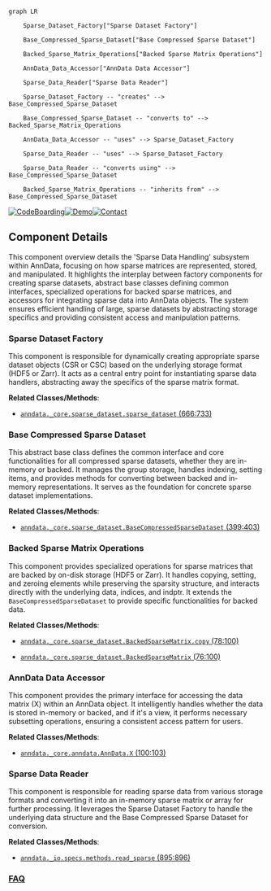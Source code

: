 ```mermaid

graph LR

    Sparse_Dataset_Factory["Sparse Dataset Factory"]

    Base_Compressed_Sparse_Dataset["Base Compressed Sparse Dataset"]

    Backed_Sparse_Matrix_Operations["Backed Sparse Matrix Operations"]

    AnnData_Data_Accessor["AnnData Data Accessor"]

    Sparse_Data_Reader["Sparse Data Reader"]

    Sparse_Dataset_Factory -- "creates" --> Base_Compressed_Sparse_Dataset

    Base_Compressed_Sparse_Dataset -- "converts to" --> Backed_Sparse_Matrix_Operations

    AnnData_Data_Accessor -- "uses" --> Sparse_Dataset_Factory

    Sparse_Data_Reader -- "uses" --> Sparse_Dataset_Factory

    Sparse_Data_Reader -- "converts using" --> Base_Compressed_Sparse_Dataset

    Backed_Sparse_Matrix_Operations -- "inherits from" --> Base_Compressed_Sparse_Dataset

```

[![CodeBoarding](https://img.shields.io/badge/Generated%20by-CodeBoarding-9cf?style=flat-square)](https://github.com/CodeBoarding/GeneratedOnBoardings)[![Demo](https://img.shields.io/badge/Try%20our-Demo-blue?style=flat-square)](https://www.codeboarding.org/demo)[![Contact](https://img.shields.io/badge/Contact%20us%20-%20contact@codeboarding.org-lightgrey?style=flat-square)](mailto:contact@codeboarding.org)



## Component Details



This component overview details the 'Sparse Data Handling' subsystem within AnnData, focusing on how sparse matrices are represented, stored, and manipulated. It highlights the interplay between factory components for creating sparse datasets, abstract base classes defining common interfaces, specialized operations for backed sparse matrices, and accessors for integrating sparse data into AnnData objects. The system ensures efficient handling of large, sparse datasets by abstracting storage specifics and providing consistent access and manipulation patterns.



### Sparse Dataset Factory

This component is responsible for dynamically creating appropriate sparse dataset objects (CSR or CSC) based on the underlying storage format (HDF5 or Zarr). It acts as a central entry point for instantiating sparse data handlers, abstracting away the specifics of the sparse matrix format.





**Related Classes/Methods**:



- <a href="https://github.com/scverse/anndata/blob/master/src/anndata/_core/sparse_dataset.py#L666-L733" target="_blank" rel="noopener noreferrer">`anndata._core.sparse_dataset.sparse_dataset` (666:733)</a>





### Base Compressed Sparse Dataset

This abstract base class defines the common interface and core functionalities for all compressed sparse datasets, whether they are in-memory or backed. It manages the group storage, handles indexing, setting items, and provides methods for converting between backed and in-memory representations. It serves as the foundation for concrete sparse dataset implementations.





**Related Classes/Methods**:



- <a href="https://github.com/scverse/anndata/blob/master/src/anndata/_core/sparse_dataset.py#L399-L403" target="_blank" rel="noopener noreferrer">`anndata._core.sparse_dataset.BaseCompressedSparseDataset` (399:403)</a>





### Backed Sparse Matrix Operations

This component provides specialized operations for sparse matrices that are backed by on-disk storage (HDF5 or Zarr). It handles copying, setting, and zeroing elements while preserving the sparsity structure, and interacts directly with the underlying data, indices, and indptr. It extends the `BaseCompressedSparseDataset` to provide specific functionalities for backed data.





**Related Classes/Methods**:



- <a href="https://github.com/scverse/anndata/blob/master/src/anndata/_core/sparse_dataset.py#L78-L100" target="_blank" rel="noopener noreferrer">`anndata._core.sparse_dataset.BackedSparseMatrix.copy` (78:100)</a>

- <a href="https://github.com/scverse/anndata/blob/master/src/anndata/_core/sparse_dataset.py#L76-L100" target="_blank" rel="noopener noreferrer">`anndata._core.sparse_dataset.BackedSparseMatrix` (76:100)</a>





### AnnData Data Accessor

This component provides the primary interface for accessing the data matrix (X) within an AnnData object. It intelligently handles whether the data is stored in-memory or backed, and if it's a view, it performs necessary subsetting operations, ensuring a consistent access pattern for users.





**Related Classes/Methods**:



- <a href="https://github.com/scverse/anndata/blob/master/src/anndata/_core/anndata.py#L100-L103" target="_blank" rel="noopener noreferrer">`anndata._core.anndata.AnnData.X` (100:103)</a>





### Sparse Data Reader

This component is responsible for reading sparse data from various storage formats and converting it into an in-memory sparse matrix or array for further processing. It leverages the Sparse Dataset Factory to handle the underlying data structure and the Base Compressed Sparse Dataset for conversion.





**Related Classes/Methods**:



- <a href="https://github.com/scverse/anndata/blob/master/src/anndata/_io/specs/methods.py#L895-L896" target="_blank" rel="noopener noreferrer">`anndata._io.specs.methods.read_sparse` (895:896)</a>









### [FAQ](https://github.com/CodeBoarding/GeneratedOnBoardings/tree/main?tab=readme-ov-file#faq)